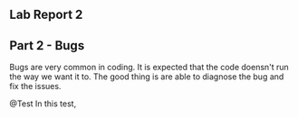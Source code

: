 ## Lab Report 2
## Part 2 - Bugs
Bugs are very common in coding. It is expected that the code doensn't run the way we want it to. The good thing is are able to diagnose the bug and fix the 
issues.

@Test
In this test,
  
  
